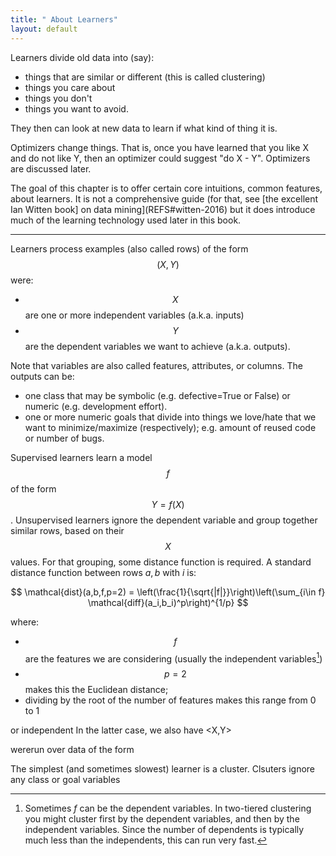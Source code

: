 ```yaml
---
title: " About Learners"
layout: default
---
```


Learners divide old data  into (say):

- things that are similar or different (this is called
  clustering)
- things you care about 
- things you don't 
- things you want to avoid.

They then can look at new data to learn if
what kind of thing it is.


Optimizers change things. That is, once you have learned
that you like X and do not like Y, then an optimizer
could suggest "do X - Y". Optimizers are discussed later.

The goal of this chapter is to offer certain core intuitions, common features,
about learners. It is not a comprehensive guide (for that, see [the excellent Ian Witten book]
on data mining](REFS#witten-2016)
 but it does introduce much of the learning technology used
later in this book.

----

Learners process examples  (also called rows)
of the form
$$(X,Y)$$ were:

- $$X$$ are one or more independent variables (a.k.a. inputs)
- $$Y$$ are the dependent variables we want to achieve
  (a.k.a. outputs).

Note that variables are also called features, attributes,
or columns.
The outputs
can be:

- one  class that may be symbolic
  (e.g. defective=True or False) or numeric (e.g. development
  effort).
- one or more numeric goals that divide into things
  we love/hate that we want to minimize/maximize (respectively);
  e.g. amount of reused code or number of bugs.

Supervised learners learn a model $$f$$ of the form $$Y=f(X)$$.
Unsupervised learners ignore the dependent variable
and group together  similar rows, based on their $$X$$ values.
For that grouping, some distance function is required. A
standard distance function between rows $a,b$ with $i$ 
is:

$$
\mathcal{dist}(a,b,f,p=2) = \left(\frac{1}{\sqrt{|f|}}\right)\left(\sum_{i\in f} \mathcal{diff}(a_i,b_i)^p\right)^{1/p}
$$

where:

- $$f$$ are the features we are considering  (usually the independent variables[^trick1])
- $$p=2$$ makes this the Euclidean distance; 
- dividing by the root of the number of features makes this range from 0 to 1

[^trick1]: Sometimes $f$ can be the dependent variables. In two-tiered
clustering you might cluster first by the dependent variables, and
then by the independent variables.  Since the number of dependents
is typically much less than the independents, this can run very
fast.

 or independent 
In the latter case, we also have 
   <X,Y>

wererun over data of the form


The simplest (and sometimes slowest) learner is a cluster.
Clsuters ignore any class or goal variables
